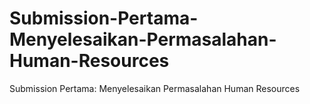 # Submission-Pertama-Menyelesaikan-Permasalahan-Human-Resources
Submission Pertama: Menyelesaikan Permasalahan Human Resources
